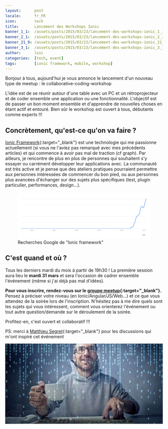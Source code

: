 ```yaml
---
layout:      post
locale:      fr_FR
icon:        tech
title:       Lancement des Workshops Ionic
banner_1_1:  /assets/posts/2015/03/23/lancement-des-workshops-ionic_1_1.jpg
banner_2_1:  /assets/posts/2015/03/23/lancement-des-workshops-ionic_2_1.jpg
banner_21_9: /assets/posts/2015/03/23/lancement-des-workshops-ionic_21_9.jpg
banner_3_1:  /assets/posts/2015/03/23/lancement-des-workshops-ionic_3_1.jpg
author:      loic
categories:  [tech, event]
tags:        [ionic framework, mobile, workshop]
---
```


Bonjour à tous, aujourd'hui je vous annonce le lancement d'un nouveau type de meetup : le collaborative-coding-workshop <i class="emoji smile"></i>

L'idée est de se réunir autour d'une table avec un PC et un rétroprojecteur et de coder ensemble une application ou une fonctionnalité.
L'objectif est de passer un bon moment ensemble et d'apprendre de nouvelles choses en étant actif et entouré.
Bien sûr le workshop est ouvert à tous, débutants comme experts !!!

## Concrètement, qu'est-ce qu'on va faire ?

[Ionic Framework](https://ionicframework.com/){:target="_blank"} est une technologie qui me passionne actuellement
(si vous ne l'aviez pas remarqué avec mes précédents articles) et qui commence à avoir pas mal de traction (cf graph).
Par ailleurs, je rencontre de plus en plus de personnes qui souhaitent s'y essayer ou carrément développer leur applications avec.
La communauté est très active et je pense que des ateliers pratiques pourraient permettre aux personnes intéressées de commencer du bon pied,
ou aux personnes plus avancées d'échanger sur des sujets plus spécifiques (test, plugin particulier, performances, design...).

<figure>
  <img src="/assets/posts/2015/03/23/ionic-trends.png" alt="Ionic google trends">
  <figcaption>Recherches Google de "Ionic framework"</figcaption>
</figure>

## C'est quand et où ?

Tous les derniers mardi du mois à partir de 19h30 !
La première session aura lieu le **mardi 31 mars** et sera l'occasion de cadrer ensemble l'événement (même si j'ai déjà pas mal d'idées).

**Pour vous inscrire, rendez-vous sur le [groupe meetup](https://www.meetup.com/fr-FR/Ionic-Workshops-Paris/events/221412830){:target="_blank"}.**
Pensez à préciser votre niveau (en Ionic/Angular/JS/Web...) et ce que vous attendez de la soirée lors de l'inscription.
N'hésitez pas à me dire quels sont les sujets qui vous intéressent, comment vous orienterez l'événement ou tout autre question/demande sur le déroulement de la soirée.

Profitez-en, c'est ouvert et collaboratif !!!

PS: merci à [Matthieu Segret](https://twitter.com/MatthieuSegret){:target="_blank"} pour les discussions qui m'ont inspiré cet événement <i class="emoji wink"></i>

![Coding geek](/assets/posts/2015/03/23/coding-geek.jpg)

